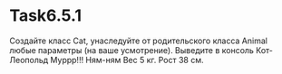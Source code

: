 # Task6.5.1
Создайте класс Cat, унаследуйте от родительского класса Animal любые параметры (на ваше усмотрение).
Выведите в консоль
Кот-Леопольд Муррр!!!
Ням-ням
Вес 5 кг.
Рост 38 см.
